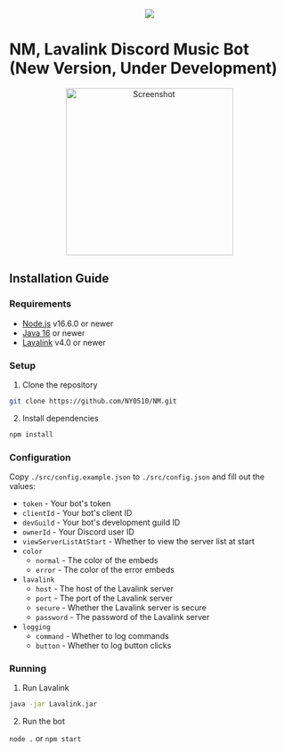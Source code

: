 <center><a href="https://github.com/NY0510/NM-New"><img src="https://capsule-render.vercel.app/api?type=waving&color=gradient&height=200&section=header&text=NM%&fontSize=65&fontAlignY=35&animation=twinkling&fontColor=b8b8b8" /></a></center>

# NM, Lavalink Discord Music Bot (New Version, Under Development)

<p align="center">
  <a href="https://github.com/NY0510/NM-New">
    <img src="https://raw.githubusercontent.com/NY0510/NM-New/main/screenshots/demo.png" alt="Screenshot"  height="300">
  </a>

## Installation Guide

### Requirements

-   [Node.js](https://nodejs.org/) v16.6.0 or newer
-   [Java 16](https://adoptium.net/?variant=openjdk16&jvmVariant=hotspot) or newer
-   [Lavalink](https://github.com/freyacodes/Lavalink/releases/latest) v4.0 or newer

### Setup

1.  Clone the repository

```sh
git clone https://github.com/NY0510/NM.git
```

2.  Install dependencies

```sh
npm install
```

### Configuration

Copy `./src/config.example.json` to `./src/config.json` and fill out the values:

-   `token` - Your bot's token
-   `clientId` - Your bot's client ID
-   `devGuild` - Your bot's development guild ID
-   `ownerId` - Your Discord user ID
-   `viewServerListAtStart` - Whether to view the server list at start
-   `color`
    -   `normal` - The color of the embeds
    -   `error` - The color of the error embeds
-   `lavalink`
    -   `host` - The host of the Lavalink server
    -   `port` - The port of the Lavalink server
    -   `secure` - Whether the Lavalink server is secure
    -   `password` - The password of the Lavalink server
-   `logging`
    -   `command` - Whether to log commands
    -   `button` - Whether to log button clicks

### Running

1.  Run Lavalink

```sh
java -jar Lavalink.jar
```

2.  Run the bot

`node .` or `npm start`
